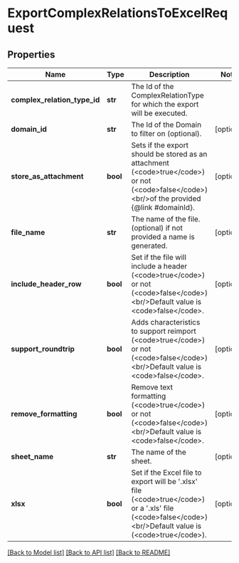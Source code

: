 # ExportComplexRelationsToExcelRequest

## Properties
Name | Type | Description | Notes
------------ | ------------- | ------------- | -------------
**complex_relation_type_id** | **str** | The Id of the ComplexRelationType for which the export will be executed. | 
**domain_id** | **str** | The Id of the Domain to filter on (optional). | [optional] 
**store_as_attachment** | **bool** | Sets if the export should be stored as an attachment (&lt;code&gt;true&lt;/code&gt;) or not (&lt;code&gt;false&lt;/code&gt;)&lt;br/&gt;of the provided {@link #domainId}. | [optional] 
**file_name** | **str** | The name of the file. (optional) if not provided a name is generated. | [optional] 
**include_header_row** | **bool** | Set if the file will include a header (&lt;code&gt;true&lt;/code&gt;) or not (&lt;code&gt;false&lt;/code&gt;)&lt;br/&gt;Default value is &lt;code&gt;false&lt;/code&gt;. | [optional] 
**support_roundtrip** | **bool** | Adds characteristics to support reimport (&lt;code&gt;true&lt;/code&gt;) or not (&lt;code&gt;false&lt;/code&gt;)&lt;br/&gt;Default value is &lt;code&gt;false&lt;/code&gt;. | [optional] 
**remove_formatting** | **bool** | Remove text formatting (&lt;code&gt;true&lt;/code&gt;) or not (&lt;code&gt;false&lt;/code&gt;)&lt;br/&gt;Default value is &lt;code&gt;false&lt;/code&gt;. | [optional] 
**sheet_name** | **str** | The name of the sheet. | [optional] 
**xlsx** | **bool** | Set if the Excel file to export will be &#x27;.xlsx&#x27; file (&lt;code&gt;true&lt;/code&gt;) or a &#x27;.xls&#x27; file (&lt;code&gt;false&lt;/code&gt;)&lt;br/&gt;Default value is (&lt;code&gt;true&lt;/code&gt;). | [optional] 

[[Back to Model list]](../README.md#documentation-for-models) [[Back to API list]](../README.md#documentation-for-api-endpoints) [[Back to README]](../README.md)

